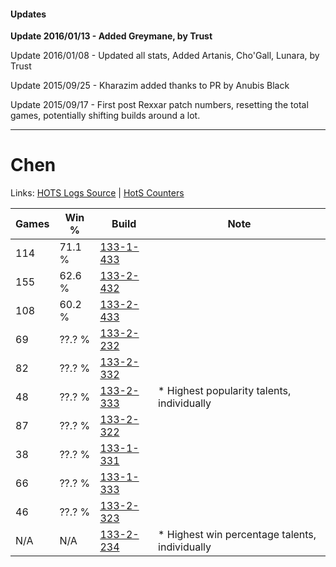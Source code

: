 #### Updates
**Update 2016/01/13 - Added Greymane, by Trust**

Update 2016/01/08 - Updated all stats, Added Artanis, Cho'Gall, Lunara, by Trust

Update 2015/09/25 - Kharazim added thanks to PR by Anubis Black

Update 2015/09/17 - First post Rexxar patch numbers, resetting the total games, potentially shifting builds around a lot.

***

# Chen

Links: [HOTS Logs Source](https://www.hotslogs.com/Sitewide/HeroDetails?Hero=Chen) | [HotS Counters](http://hotscounters.com/#/hero/Chen)

Games  | Win %  | Build     | Note
-----  | -----  | -----     | ----
114    | 71.1 % | [133-1-433](http://www.heroesfire.com/hots/talent-calculator/chen#hETf) | 
155    | 62.6 % | [133-2-432](http://www.heroesfire.com/hots/talent-calculator/chen#hEjG) | 
108    | 60.2 % | [133-2-433](http://www.heroesfire.com/hots/talent-calculator/chen#hEjH) | 
69     | ??.? % | [133-2-232](http://www.heroesfire.com/hots/talent-calculator/chen#hEg8) | 
82     | ??.? % | [133-2-332](http://www.heroesfire.com/hots/talent-calculator/chen#hEhi) | 
48     | ??.? % | [133-2-333](http://www.heroesfire.com/hots/talent-calculator/chen#hEhj) | * Highest popularity talents, individually
87     | ??.? % | [133-2-322](http://www.heroesfire.com/hots/talent-calculator/chen#hEhY) | 
38     | ??.? % | [133-1-331](http://www.heroesfire.com/hots/talent-calculator/chen#hES3) | 
66     | ??.? % | [133-1-333](http://www.heroesfire.com/hots/talent-calculator/chen#hES5) | 
46     | ??.? % | [133-2-323](http://www.heroesfire.com/hots/talent-calculator/chen#hEhZ) | 
N/A    | N/A    | [133-2-234](http://www.heroesfire.com/hots/talent-calculator/chen#hEgA) | * Highest win percentage talents, individually
